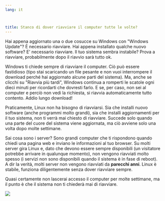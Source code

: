 ```yaml
---
lang: it



title: Stanco di dover riavviare il computer tutte le volte?
---
```


Hai appena aggiornato una o due cosucce su Windows con "Windows 
Update"? È necessario riavviare. Hai appena installato qualche nuovo 
software? E' necessario riavviare. Il tuo sistema sembra instabile? 
Prova a riavviare, probabilmente dopo il riavvio sarà tutto ok.

Windows ti chiede sempre di riavviare il computer. Ciò può essere 
fastidioso (tipo stai scaricando un file pesante e non vuoi interrompere 
il download perché hai aggiornato alcune parti del sistema). Ma, anche se 
clicchi su "Riavvia più tardi", Windows continua a romperti le scatole 
ogni dieci minuti per ricordarti che dovresti farlo. E se, per caso, 
non sei al computer e perciò non vedi la richiesta, si riavvia automaticamente 
tutto contento. Addio lungo download!

Praticamente, Linux non ha bisogno di riavviarsi. Sia che installi nuovo 
software (anche programmi molto grandi), sia che installi aggiornamenti 
per il tuo sistema, non ti verrà mai chiesto di riavviare. Succede solo 
quando una parte del cuore del sistema viene aggiornata, ma ciò avviene 
solo una volta dopo molte settimane.

Sai cosa sono i server? Sono grandi computer che ti rispondono quando 
chiedi una pagina web e inviano le informazioni al tuo browser. Su molti 
server gira Linux e, dato che devono essere sempre disponibili (un visitatore 
potrebbe arrivare in qualunque momento), non vengono riavviati molto spesso 
(i servizi non sono disponibili quando il sistema è in fase di reboot). 
A dir la verità, molti server non vengono riavviati da <b>parecchi anni</b>. 
Linux è stabile, funziona diligentemente senza dover riavviare sempre. 

Quasi certamente non lascerai accesso il computer per molte settimane, 
ma il punto è che il sistema non ti chiederà mai di riavviare.

<img src="Images/reboot_all_the_time_thumb.png" />




